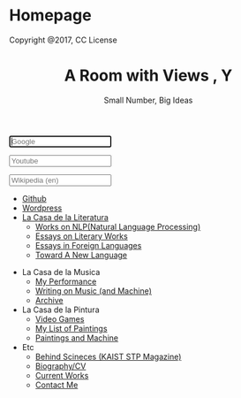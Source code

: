 # Homepage
<p>Copyright @2017, CC License</p>
<!-- To change theme, replace its name in following 4 lines  -->
<p>
<script type="text/javascript">// <![CDATA[
var mascotPath = "themes/ruri-dark/images/mascots/";
// ]]></script>
<script src="themes/ruri-dark/mascots.js" type="text/javascript"></script>
<script src="js/jquery-2.1.1.min.js" type="text/javascript"></script>
<script src="js/mascots-control.js" type="text/javascript"></script>
</p>
<!-- Random mascot image will be set as background-image by javascript --><header>
<h1>A Room with Views <span class="name-highlight">, Y</span></h1>
<p class="subtitle">Small Number, Big Ideas</p>
</header>
<section class="searchContainer"><form class="searchForm" action="https://google.com/search" method="get"><input class="searchBar search_google" name="q" type="text" autofocus="autofocus" placeholder="Google" /></form><form class="searchForm" action="https://youtube.com/results" method="get"><input class="searchBar search_youtube" name="search_query" type="text" placeholder="Youtube" /></form><form class="searchForm" action="https://en.wikipedia.org/w/index.php" method="get"><input class="searchBar search_wikipedia" name="search" type="text" placeholder="Wikipedia (en)" /></form></section>
<nav>
<ul class="buttonList">
<li class="button button_green"><a href="http://github.com/borisu0815">Github</a></li>
<li class="button button_grey"><a href="#">Wordpress</a></li>
<li class="button button_grey buttonArrow"><a href="#">La Casa de la Literatura</a>
<ul>
<li><a href="#">Works on NLP(Natural Language Processing)</a></li>
<li><a href="#">Essays on Literary Works</a></li>
<li><a href="#">Essays in Foreign Languages</a></li>
<li><a href="#">Toward A New Language</a></li>
</ul>
</li>
</ul>
<ul class="columnList">
<li class="column column_purple"><a>La Casa de la Musica</a>
<ul>
<li><a href="https://drive.google.com/folderview?id=0B_VmbVyD4eT3N1VUbGN4Wjd5OVE">My Performance</a></li>
<li><a href="https://developer.mozilla.org//">Writing on Music (and Machine)</a></li>
<li><a href="https://wiki.installgentoo.com/">Archive</a></li>
</ul>
</li>
<li class="column column_green"><a>La Casa de la Pintura</a>
<ul>
<li><a href="http://boards.4chan.org/v/">Video Games</a></li>
<li><a href="http://boards.4chan.org/vg/">My List of Paintings</a></li>
<li><a href="http://boards.4chan.org/g/">Paintings and Machine</a></li>
</ul>
</li>
<li class="column column_pink"><a>Etc</a>
<ul>
<li><a href="http://bakabt.me">Behind Scineces (KAIST STP Magazine)</a></li>
<li><a href="http://www.nyaa.se/">Biography/CV</a></li>
<li><a href="http://utw.me">Current Works</a></li>
<li><a href="http://mazuisubs.com">Contact Me</a></li>
</ul>
</li>
</ul>
</nav>
